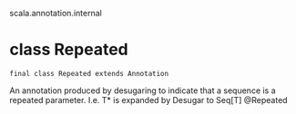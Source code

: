 scala.annotation.internal
# class Repeated

<pre><code class="language-scala" >final class Repeated extends Annotation</pre></code>
An annotation produced by desugaring to indicate that a
sequence is a repeated parameter. I.e.
    T*  is expanded by Desugar to    Seq[T] @Repeated


